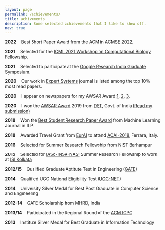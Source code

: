 ```yaml
---
layout: page
permalink: /achievements/
title: achivements
description: Some selected achievements that I like to show off.
nav: true
---
```


**2022**&nbsp;&nbsp;&nbsp; Best Short Paper Award from the ACM in <a rel="external nofollow" href="https://dl.acm.org/doi/10.1145/3476883.3520216" target="_blank">ACMSE 2022</a>.

**2021**&nbsp;&nbsp;&nbsp; Selected for the <a rel="external nofollow" href="https://icml.cc/virtual/2021/workshop/8366" target="_blank">ICML 2021 Workshop on Computational Biology Fellowship</a>.

**2021**&nbsp;&nbsp;&nbsp; Selected to participate at the <a rel="external nofollow" href="https://sites.google.com/view/graduatesymposium2021" target="_blank">Google Research India Graduate Symposium</a>.

**2020**&nbsp;&nbsp;&nbsp; Our work in <a rel="external nofollow" href="https://onlinelibrary.wiley.com/doi/abs/10.1111/exsy.12327" target="_blank">Expert Systems</a> journal is listed among the top 10% most read papers.

**2020**&nbsp;&nbsp;&nbsp; I appear on newspapers for my AWSAR Award:<a rel="external nofollow" href="http://epaper.thegoan.net/2583778/The-Goan-Everyday/The-Goan-Everyday?fbclid=IwAR0Ji7bjAAH5_DbZa6_T9yMW5dVNieryEwX_wuVSBfIw_b0J8Hnv99A9yE8#page/4/1" target="_blank">1</a>, <a rel="external nofollow" href="http://epaper.navhindtimes.in/NewsDetail.aspx?storyid=30117&date=2020-03-13&pageid=1&fbclid=IwAR11Ijk-OCrvjYmaKz641axQDBtFGd_9CCXta_lkldEw4x84IIyQ4bN6kfU" target="_blank">2</a>, <a rel="external nofollow" href="http://epaper.gomantaktimes.com/FlashClient/Client_Panel_ipad.aspx?ed=GTGOA%2cMain&dt=2020_03_16#currPage=2" target="_blank">3</a>.

**2020**&nbsp;&nbsp;&nbsp; I won the <a rel="external nofollow" href="https://www.awsar-dst.in/" target="_blank">AWSAR Award</a> 2019 from <a href="https://dst.gov.in/" target="_blank">DST</a>, Govt. of India [(Read my submission)](https://tirtharajdash.github.io/blog/2020/Lets-build-intelligent-machines-with-hide-and-seek/)

**2018**&nbsp;&nbsp;&nbsp; Won the <a rel="external nofollow" href="http://ilp2018.unife.it/awards/" target="_blank">Best Student Research Paper Award</a> from Machine Learning Journal in ILP.

**2018**&nbsp;&nbsp;&nbsp; Awarded Travel Grant from <a rel="external nofollow" href="https://www.eurai.org/" target="_blank">EurAI</a> to attend <a rel="external nofollow" href="http://acai2018.unife.it/" target="_blank">ACAI-2018</a>, Ferrara, Italy.

**2016**&nbsp;&nbsp;&nbsp; Selected for Summer Research Fellowship from NIST Berhampur

**2015**&nbsp;&nbsp;&nbsp; Selected for <a rel="external nofollow" href="https://www.ias.ac.in/" target="_blank">IASc-INSA-NASI</a> Summer Research Fellowship to work at <a rel="external nofollow" href="http://www.isical.ac.in/" target="_blank">ISI Kolkata</a>

**2012/15**&nbsp;&nbsp;&nbsp; Qualified Graduate Aptitute Test in Engineering (<a rel="external nofollow" href="https://en.wikipedia.org/wiki/Graduate_Aptitude_Test_in_Engineering" target="_blank">GATE</a>)

**2014**&nbsp;&nbsp;&nbsp; Qualified UGC National Eligibility Test (<a rel="external nofollow" href="https://en.wikipedia.org/wiki/National_Eligibility_Test" target="_blank">UGC-NET</a>)

**2014**&nbsp;&nbsp;&nbsp; University Silver Medal for Best Post Graduate in Computer Science and Engineering

**2012-14**&nbsp;&nbsp;&nbsp; GATE Scholarship from MHRD, India

**2013/14**&nbsp;&nbsp;&nbsp; Participated in the Regional Round of the <a rel="external nofollow" href="https://icpc.global/" target="_blank">ACM ICPC</a>

**2013**&nbsp;&nbsp;&nbsp; Institute Silver Medal for Best Graduate in Information Technology
